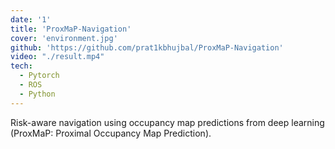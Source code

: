 ```yaml
---
date: '1'
title: 'ProxMaP-Navigation'
cover: 'environment.jpg'
github: 'https://github.com/prat1kbhujbal/ProxMaP-Navigation'
video: "./result.mp4"
tech:
  - Pytorch
  - ROS
  - Python
---
```

Risk-aware navigation using occupancy map predictions from deep learning (ProxMaP: Proximal Occupancy Map Prediction).